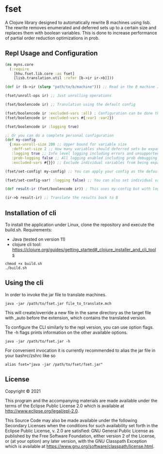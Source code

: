 # fset

A Clojure library designed to automatically rewrite B machines using lisb.
The rewrite removes enumerated and deferred sets up to a certain size and replaces them with boolean variables.
This is done to increase performance of partial order reduction optimizations in prob.

## Repl Usage and Configuration

``` clojure
(ns myns.core
  (:require
    [hhu.fset.lib.core :as fset]
    [lisb.translation.util :refer [b->ir ir->b]]))

(def ir (b->ir (slurp "path/to/b/machine"))) ;; Read in the B machine IR from a file

(fset/unroll-ops ir) ;; Just unrolling operations

(fset/boolencode ir) ;; Translation using the default config

(fset/boolencode ir :excluded-vars :all) ; Configuration can be done through kwargs
(fset/boolencode ir :excluded-vars #{:var1 :var2})

(fset/boolencode ir :logging true)

;; Or you can do a complete personal configuration
(def my-config
  {:max-unroll-size 200 ;; Upper bound for variable size
   :deff-set-size 2 ;; How many variables should deferred sets be expanded to?
   :logging true ;; Info level logging including errors and unsupported expressions
   :prob-logging false ;; All logging enabled including prob debugging
   :excluded-vars #{}}) ;; Exclude individual variables from being expanded

(fset/set-config! my-config) ;; You can apply your config as the default for the session

(fset/set-config-var! :logging false) ;; You can also set individual vars like that

(def result-ir (fset/boolencode ir)) ; This uses my-config but with logging set to false

(ir->b result-ir) ;; Translate the results back to B

```

## Installation of cli

To install the application under Linux, clone the repository and execute the build.sh.
Requirements:
 - Java (tested on version 11)
 - clojure cli tool: https://clojure.org/guides/getting_started#_clojure_installer_and_cli_tools

```
chmod +x build.sh
./build.sh
```

## Using the cli

In order to invoke the jar file to translate machines.
```
java -jar /path/to/fset.jar file_to_translate.mch
```
This will create/override a new file in the same directory as the target file with _auto before the extension,
which contains the translated version.

To configure the CLI similarly to the repl version, you can use option flags.
The -h flags prints information on the other available options.

```
java -jar /path/to/fset.jar -h
```

For convenient invocation it is currently recommended to alias the jar file in your bashrc/zshrc like so
```
alias fset="java -jar /path/to/fset/fset.jar"
```

## License

Copyright © 2021

This program and the accompanying materials are made available under the
terms of the Eclipse Public License 2.0 which is available at
http://www.eclipse.org/legal/epl-2.0.

This Source Code may also be made available under the following Secondary
Licenses when the conditions for such availability set forth in the Eclipse
Public License, v. 2.0 are satisfied: GNU General Public License as published by
the Free Software Foundation, either version 2 of the License, or (at your
option) any later version, with the GNU Classpath Exception which is available
at https://www.gnu.org/software/classpath/license.html.
